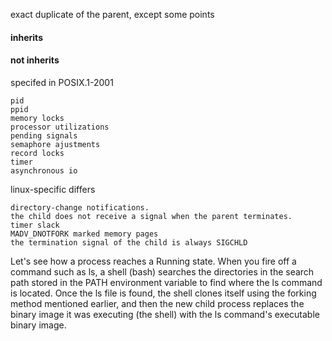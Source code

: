 exact duplicate of the parent, except some points
#### inherits

#### not inherits
specifed in POSIX.1-2001
```
pid
ppid
memory locks
processor utilizations
pending signals
semaphore ajustments
record locks
timer
asynchronous io
```
linux-specific differs
```
directory-change notifications.
the child does not receive a signal when the parent terminates.
timer slack
MADV_DNOTFORK marked memory pages
the termination signal of the child is always SIGCHLD
```
Let's see how a process reaches a Running state. When you fire off a command such as ls, a shell (bash)
searches the directories in the search path stored in the PATH environment variable to find where the ls
command is located. Once the ls file is found, the shell clones itself using the forking method mentioned
earlier, and then the new child process replaces the binary image it was executing (the shell) with the ls
command's executable binary image.

